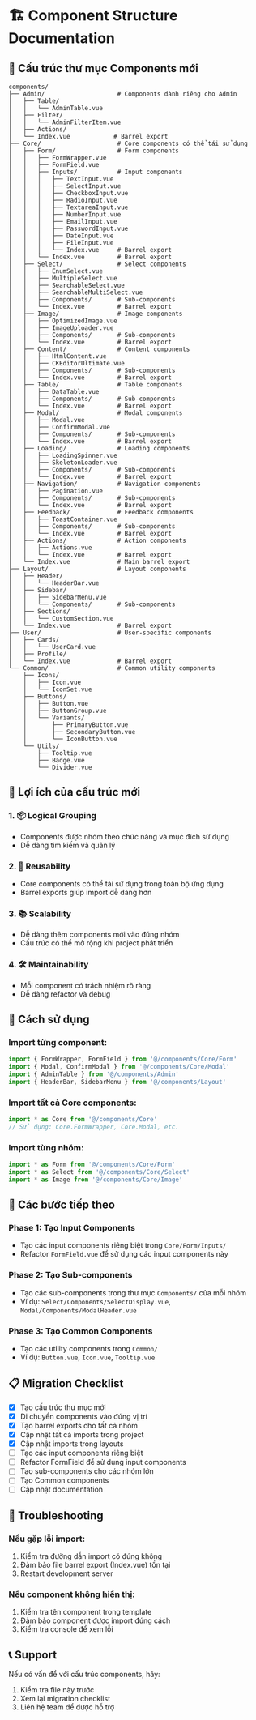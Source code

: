 # 🏗️ Component Structure Documentation

## 📁 Cấu trúc thư mục Components mới

```
components/
├── Admin/                    # Components dành riêng cho Admin
│   ├── Table/
│   │   └── AdminTable.vue
│   ├── Filter/
│   │   └── AdminFilterItem.vue
│   ├── Actions/
│   └── Index.vue            # Barrel export
├── Core/                     # Core components có thể tái sử dụng
│   ├── Form/                 # Form components
│   │   ├── FormWrapper.vue
│   │   ├── FormField.vue
│   │   ├── Inputs/           # Input components
│   │   │   ├── TextInput.vue
│   │   │   ├── SelectInput.vue
│   │   │   ├── CheckboxInput.vue
│   │   │   ├── RadioInput.vue
│   │   │   ├── TextareaInput.vue
│   │   │   ├── NumberInput.vue
│   │   │   ├── EmailInput.vue
│   │   │   ├── PasswordInput.vue
│   │   │   ├── DateInput.vue
│   │   │   ├── FileInput.vue
│   │   │   └── Index.vue     # Barrel export
│   │   └── Index.vue         # Barrel export
│   ├── Select/               # Select components
│   │   ├── EnumSelect.vue
│   │   ├── MultipleSelect.vue
│   │   ├── SearchableSelect.vue
│   │   ├── SearchableMultiSelect.vue
│   │   ├── Components/       # Sub-components
│   │   └── Index.vue         # Barrel export
│   ├── Image/                # Image components
│   │   ├── OptimizedImage.vue
│   │   ├── ImageUploader.vue
│   │   ├── Components/       # Sub-components
│   │   └── Index.vue         # Barrel export
│   ├── Content/              # Content components
│   │   ├── HtmlContent.vue
│   │   ├── CKEditorUltimate.vue
│   │   ├── Components/       # Sub-components
│   │   └── Index.vue         # Barrel export
│   ├── Table/                # Table components
│   │   ├── DataTable.vue
│   │   ├── Components/       # Sub-components
│   │   └── Index.vue         # Barrel export
│   ├── Modal/                # Modal components
│   │   ├── Modal.vue
│   │   ├── ConfirmModal.vue
│   │   ├── Components/       # Sub-components
│   │   └── Index.vue         # Barrel export
│   ├── Loading/              # Loading components
│   │   ├── LoadingSpinner.vue
│   │   ├── SkeletonLoader.vue
│   │   ├── Components/       # Sub-components
│   │   └── Index.vue         # Barrel export
│   ├── Navigation/           # Navigation components
│   │   ├── Pagination.vue
│   │   ├── Components/       # Sub-components
│   │   └── Index.vue         # Barrel export
│   ├── Feedback/             # Feedback components
│   │   ├── ToastContainer.vue
│   │   ├── Components/       # Sub-components
│   │   └── Index.vue         # Barrel export
│   ├── Actions/              # Action components
│   │   ├── Actions.vue
│   │   └── Index.vue         # Barrel export
│   └── Index.vue             # Main barrel export
├── Layout/                   # Layout components
│   ├── Header/
│   │   └── HeaderBar.vue
│   ├── Sidebar/
│   │   ├── SidebarMenu.vue
│   │   └── Components/       # Sub-components
│   ├── Sections/
│   │   └── CustomSection.vue
│   └── Index.vue             # Barrel export
├── User/                     # User-specific components
│   ├── Cards/
│   │   └── UserCard.vue
│   ├── Profile/
│   └── Index.vue             # Barrel export
└── Common/                   # Common utility components
    ├── Icons/
    │   ├── Icon.vue
    │   └── IconSet.vue
    ├── Buttons/
    │   ├── Button.vue
    │   ├── ButtonGroup.vue
    │   └── Variants/
    │       ├── PrimaryButton.vue
    │       ├── SecondaryButton.vue
    │       └── IconButton.vue
    └── Utils/
        ├── Tooltip.vue
        ├── Badge.vue
        └── Divider.vue
```

## 🎯 Lợi ích của cấu trúc mới

### 1. **📦 Logical Grouping**
- Components được nhóm theo chức năng và mục đích sử dụng
- Dễ dàng tìm kiếm và quản lý

### 2. **🔄 Reusability**
- Core components có thể tái sử dụng trong toàn bộ ứng dụng
- Barrel exports giúp import dễ dàng hơn

### 3. **📚 Scalability**
- Dễ dàng thêm components mới vào đúng nhóm
- Cấu trúc có thể mở rộng khi project phát triển

### 4. **🛠️ Maintainability**
- Mỗi component có trách nhiệm rõ ràng
- Dễ dàng refactor và debug

## 📝 Cách sử dụng

### Import từng component:
```javascript
import { FormWrapper, FormField } from '@/components/Core/Form'
import { Modal, ConfirmModal } from '@/components/Core/Modal'
import { AdminTable } from '@/components/Admin'
import { HeaderBar, SidebarMenu } from '@/components/Layout'
```

### Import tất cả Core components:
```javascript
import * as Core from '@/components/Core'
// Sử dụng: Core.FormWrapper, Core.Modal, etc.
```

### Import từng nhóm:
```javascript
import * as Form from '@/components/Core/Form'
import * as Select from '@/components/Core/Select'
import * as Image from '@/components/Core/Image'
```

## 🚀 Các bước tiếp theo

### Phase 1: Tạo Input Components
- Tạo các input components riêng biệt trong `Core/Form/Inputs/`
- Refactor `FormField.vue` để sử dụng các input components này

### Phase 2: Tạo Sub-components
- Tạo các sub-components trong thư mục `Components/` của mỗi nhóm
- Ví dụ: `Select/Components/SelectDisplay.vue`, `Modal/Components/ModalHeader.vue`

### Phase 3: Tạo Common Components
- Tạo các utility components trong `Common/`
- Ví dụ: `Button.vue`, `Icon.vue`, `Tooltip.vue`

## 📋 Migration Checklist

- [x] Tạo cấu trúc thư mục mới
- [x] Di chuyển components vào đúng vị trí
- [x] Tạo barrel exports cho tất cả nhóm
- [x] Cập nhật tất cả imports trong project
- [x] Cập nhật imports trong layouts
- [ ] Tạo các input components riêng biệt
- [ ] Refactor FormField để sử dụng input components
- [ ] Tạo sub-components cho các nhóm lớn
- [ ] Tạo Common components
- [ ] Cập nhật documentation

## 🔧 Troubleshooting

### Nếu gặp lỗi import:
1. Kiểm tra đường dẫn import có đúng không
2. Đảm bảo file barrel export (Index.vue) tồn tại
3. Restart development server

### Nếu component không hiển thị:
1. Kiểm tra tên component trong template
2. Đảm bảo component được import đúng cách
3. Kiểm tra console để xem lỗi

## 📞 Support

Nếu có vấn đề với cấu trúc components, hãy:
1. Kiểm tra file này trước
2. Xem lại migration checklist
3. Liên hệ team để được hỗ trợ 